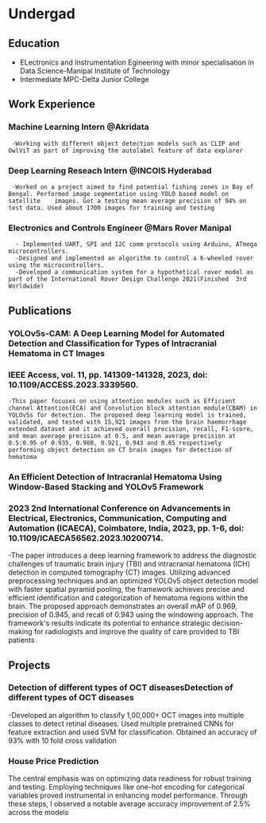 # Undergad 
## Education 
  * ELectronics and Instrumentation Egineering with minor specialisation in Data Science-Manipal Institute of Technology
  * Intermediate MPC-Delta Junior College
## Work Experience
   ### Machine Learning Intern @Akridata
     -Working with different object detection models such as CLIP and OwlViT as part of improving the autolabel feature of data explorer 
   ### Deep Learning Reseach Intern @INCOIS Hyderabad
     -Worked on a project aimed to find potential fishing zones in Bay of Bengal. Performed image segmentation using YOLO based model on satellite    images. Got a testing mean average precision of 94% on test data. Used about 1700 images for training and testing
   ### Electronics and Controls Engineer @Mars Rover Manipal
      - Implemented UART, SPI and I2C comm protocols using Arduino, ATmega microcontrollers.
      -Designed and implemented an algorithm to control a 6-wheeled rover using the microcontrollers.
      -Developed a communication system for a hypothetical rover model as part of the International Rover Design Challenge 2021(Finished  3rd Worldwide)
## Publications
 ### YOLOv5s-CAM: A Deep Learning Model for Automated Detection and Classification for Types of Intracranial Hematoma in CT Images
 ### IEEE Access, vol. 11, pp. 141309-141328, 2023, doi: 10.1109/ACCESS.2023.3339560.
    -This paper focuses on using attention modules such as Efficient channel Attention(ECA) and Convolution block attention module(CBAM) in YOLOv5s for detection. The proposed deep learning model is trained, validated, and tested with 15,921 images from the brain haemorrhage extended dataset and it achieved overall precision, recall, F1-score, and mean average precision at 0.5, and mean average precision at 0.5:0.95 of 0.935, 0.908, 0.921, 0.943 and 0.65 respectively performing object detection on CT brain images for detection of hematoma
 ### An Efficient Detection of Intracranial Hematoma Using Window-Based Stacking and YOLOv5 Framework 
 ### 2023 2nd International Conference on Advancements in Electrical, Electronics, Communication, Computing and Automation (ICAECA), Coimbatore, India, 2023, pp. 1-6, doi: 10.1109/ICAECA56562.2023.10200714.
   -The paper introduces a deep learning framework to address the diagnostic challenges of traumatic brain injury (TBI) and intracranial hematoma (ICH) detection in computed tomography (CT) images. Utilizing advanced preprocessing techniques and an optimized YOLOv5 object detection model with faster spatial pyramid pooling, the framework achieves precise and efficient identification and categorization of hematoma regions within the brain. The proposed approach demonstrates an overall mAP of 0.969, precision of 0.945, and recall of 0.943 using the windowing approach. The framework's results indicate its potential to enhance strategic decision-making for radiologists and improve the quality of care provided to TBI patients
## Projects
  ### Detection of different types of OCT diseasesDetection of different types of OCT diseases
 -Developed an algorithm to classify 1,00,000+ OCT images into multiple classes to detect retinal diseases. Used multiple pretrained CNNs for feature extraction and used SVM for classification. Obtained an accuracy of 93% with 10 fold cross validation
 ### House Price Prediction
 The central emphasis was on optimizing data readiness for robust
training and testing. Employing techniques like one-hot encoding for
categorical variables proved instrumental in enhancing model
performance. Through these steps, I observed a notable average
accuracy improvement of 2.5% across the models
